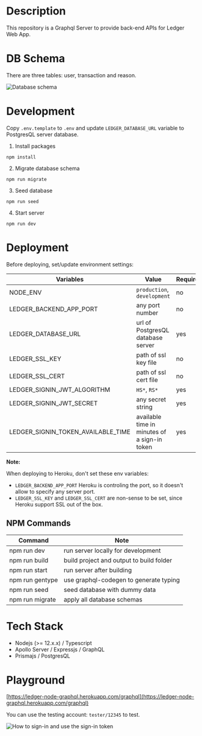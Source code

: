 # Description

This repository is a Graphql Server to provide back-end APIs for Ledger Web App.

# DB Schema

There are three tables: user, transaction and reason.

![Database schema](https://raw.githubusercontent.com/vespaiach/ledger-node-graphql/main/db.jpg)

# Development 

Copy `.env.template` to `.env` and update `LEDGER_DATABASE_URL` variable to PostgresQL server database.


1. Install packages

```
npm install
```

2. Migrate database schema

```
npm run migrate
```

3. Seed database

```
npm run seed
```

4. Start server

```
npm run dev
```

# Deployment

Before deploying, set/update environment settings: 
 
| Variables                          | Value                                        | Required | Default       |
| ---------------------------------- | -------------------------------------------- | -------- | ------------- |
| NODE_ENV                           | `production`, `development`                  | no       | `development` |
| LEDGER_BACKEND_APP_PORT            | any port number                              | no       | 3333          |
| LEDGER_DATABASE_URL                | url of PostgresQL database server            | yes      |               |
| LEDGER_SSL_KEY                     | path of ssl key file                         | no       |               |
| LEDGER_SSL_CERT                    | path of ssl cert file                        | no       |               |
| LEDGER_SIGNIN_JWT_ALGORITHM        | `HS*`, `RS*`                                 | yes      | `HS256`       |
| LEDGER_SIGNIN_JWT_SECRET           | any secret string                            | yes      |               |
| LEDGER_SIGNIN_TOKEN_AVAILABLE_TIME | available time in minutes of a sign-in token | yes      | 4320          |

**Note:**

When deploying to Heroku, don't set these env variables:
 - `LEDGER_BACKEND_APP_PORT` Heroku is controling the port, so it doesn't allow to specify any server port.
 - `LEDGER_SSL_KEY` and `LEDGER_SSL_CERT` are non-sense to be set, since Heroku support SSL out of the box.

## NPM Commands

| Command         | Note                                     |
| --------------- | ---------------------------------------- |
| npm run dev     | run server locally for development       |
| npm run build   | build project and output to build folder |
| npm run start   | run server after building                |
| npm run gentype | use graphql-codegen to generate typing   |
| npm run seed    | seed database with dummy data            |
| npm run migrate | apply all database schemas               |

# Tech Stack

- Nodejs (>= 12.x.x) / Typescript
- Apollo Server / Expressjs / GraphQL
- Prismajs / PostgresQL

# Playground 

[https://ledger-node-graphql.herokuapp.com/graphql](https://ledger-node-graphql.herokuapp.com/graphql)

You can use the testing account: `tester/12345` to test.

![How to sign-in and use the sign-in token](https://raw.githubusercontent.com/vespaiach/ledger-node-graphql/main/dry_run.gif)